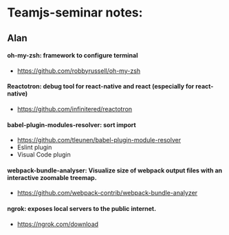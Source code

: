 # Teamjs-seminar notes:

## Alan
#### oh-my-zsh: framework to configure terminal
- https://github.com/robbyrussell/oh-my-zsh
#### Reactotron: debug tool for react-native and react (especially for react-native)
- https://github.com/infinitered/reactotron
#### babel-plugin-modules-resolver: sort import 
- https://github.com/tleunen/babel-plugin-module-resolver
- Eslint plugin
- Visual Code plugin
#### webpack-bundle-analyser: Visualize size of webpack output files with an interactive zoomable treemap.
- https://github.com/webpack-contrib/webpack-bundle-analyzer
#### ngrok: exposes local servers to the public internet.
- https://ngrok.com/download
